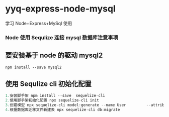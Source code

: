 # yyq-express-node-mysql

学习 Node+Express+MySql 使用

### Node 使用 Sequlize 连接 mysql 数据库注意事项

## 要安装基于 node 的驱动 mysql2

`npm install --save mysql2`

## 使用 Sequlize cli 初始化配置

```javascript
1.安装脚手架 npm install --save  sequelize-cli
2.使用脚手架初始化配置 npx sequelize-cli init
3.创建模型 npx sequelize-cli model:generate --name User         --attributes firstName:string,lastName:string,email:string
4.根据数据库迁移文件新建表 npx sequelize-cli db:migrate
```
